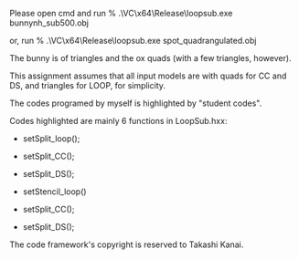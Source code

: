 Please open cmd and run % .\VC\x64\Release\loopsub.exe bunnynh_sub500.obj

or, run % .\VC\x64\Release\loopsub.exe spot_quadrangulated.obj

The bunny is of triangles and the ox quads (with a few triangles, however).



This assignment assumes that all input models are with quads for CC and DS, and triangles for LOOP, for simplicity.

The codes programed by myself is highlighted by "student codes".

Codes highlighted are mainly 6 functions in LoopSub.hxx: 

- setSplit_loop();

- setSplit_CC();

- setSplit_DS();

- setStencil_loop()

- setSplit_CC();

- setSplit_DS();

The code framework's copyright is reserved to Takashi Kanai.


